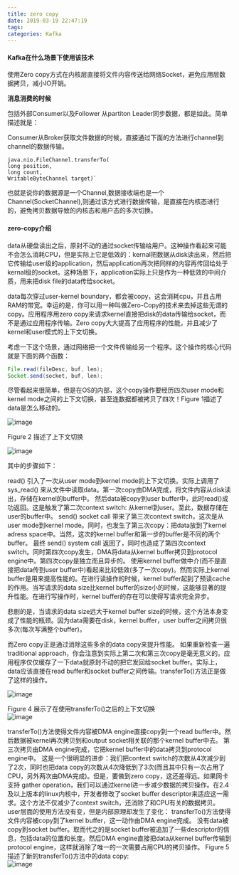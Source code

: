 ```yaml
---
title: zero copy
date: 2019-03-19 22:47:19
tags:
categories: Kafka
---
```




#### Kafka在什么场景下使用该技术

使用Zero copy方式在内核层直接将文件内容传送给网络Socket，避免应用层数据拷贝，减小IO开销。

**消息消费的时候**

包括外部Consumer以及Follower 从partiton Leader同步数据，都是如此。简单描述就是：

Consumer从Broker获取文件数据的时候，直接通过下面的方法进行channel到channel的数据传输。

```
java.nio.FileChannel.transferTo(
long position, 
long count,                                
WritableByteChannel target)`
```
也就是说你的数据源是一个Channel,数据接收端也是一个Channel(SocketChannel),则通过该方式进行数据传输，是直接在内核态进行的，避免拷贝数据导致的内核态和用户态的多次切换。




#### zero-copy介绍
data从硬盘读出之后，原封不动的通过socket传输给用户。这种操作看起来可能不会怎么消耗CPU，但是实际上它是低效的：kernal把数据从disk读出来，然后把它传输给user级的application，然后application再次把同样的内容再传回给处于kernal级的socket。这种场景下，application实际上只是作为一种低效的中间介质，用来把disk file的data传给socket。


data每次穿过user-kernel boundary，都会被copy，这会消耗cpu，并且占用RAM的带宽。幸运的是，你可以用一种叫做Zero-Copy的技术来去掉这些无谓的copy。应用程序用zero copy来请求kernel直接把disk的data传输给socket，而不是通过应用程序传输。Zero copy大大提高了应用程序的性能，并且减少了kernel和user模式的上下文切换。


考虑一下这个场景，通过网络把一个文件传输给另一个程序。这个操作的核心代码就是下面的两个函数：

```java
File.read(fileDesc, buf, len);
Socket.send(socket, buf, len);
```

尽管看起来很简单，但是在OS的内部，这个copy操作要经历四次user mode和kernel mode之间的上下文切换，甚至连数据都被拷贝了四次！Figure 1描述了data是怎么移动的。



![image](https://note.youdao.com/yws/api/personal/file/AFEAC74A7C164243BAFF4F4897B4983C?method=download&shareKey=d827066e4f9c6d1e88eb0f94ef7d6b34)


Figure 2 描述了上下文切换


![image](https://note.youdao.com/yws/api/personal/file/3D77500E9C944F56ACC75E8BC39E01E2?method=download&shareKey=54c9fa6b44066d50a9e106c8fd2250ca)

其中的步骤如下：


read() 引入了一次从user mode到kernel mode的上下文切换。实际上调用了sys_read() 来从文件中读取data。第一次copy由DMA完成，将文件内容从disk读出，存储在kernel的buffer中。
然后data被copy到user buffer中，此时read()成功返回。这是触发了第二次context switch: 从kernel到user。至此，数据存储在user的buffer中。
send() socket call 带来了第三次context switch，这次是从user mode到kernel mode。同时，也发生了第三次copy：把data放到了kernel adress space中。当然，这次的kernel buffer和第一步的buffer是不同的两个buffer。
最终 send() system call 返回了，同时也造成了第四次context switch。同时第四次copy发生，DMA将data从kernel buffer拷贝到protocol engine中。第四次copy是独立而且异步的。
使用kernel buffer做中介(而不是直接把data传到user buffer中)看起来比较低效(多了一次copy)。然而实际上kernel buffer是用来提高性能的。在进行读操作的时候，kernel buffer起到了预读cache的作用。当写请求的data size比kernel buffer的size小的时候，这能够显著的提升性能。在进行写操作时，kernel buffer的存在可以使得写请求完全异步。


悲剧的是，当请求的data size远大于kernel buffer size的时候，这个方法本身变成了性能的瓶颈。因为data需要在disk，kernel buffer，user buffer之间拷贝很多次(每次写满整个buffer)。


而Zero copy正是通过消除这些多余的data copy来提升性能。
如果重新检查一遍traditional approach，你会注意到实际上第二次和第三次copy是毫无意义的。应用程序仅仅缓存了一下data就原封不动的把它发回给socket buffer。实际上，data应该直接在read buffer和socket buffer之间传输。transferTo()方法正是做了这样的操作。              

![image](https://note.youdao.com/yws/api/personal/file/A6156D3D90584AB9AF915574F5B851F1?method=download&shareKey=9533adac601c1e15590212f75a3d55c5)

Figure 4 展示了在使用transferTo()之后的上下文切换         
![image](https://note.youdao.com/yws/api/personal/file/07A04527FCD54C8BBC9292014AF74336?method=download&shareKey=a77251bb23679e382e54004a79bd4b05)

transferTo()方法使得文件内容被DMA engine直接copy到一个read buffer中。然后数据被kernel再次拷贝到和output socket相关联的那个kernel buffer中去。
第三次拷贝由DMA engine完成，它把kernel buffer中的data拷贝到protocol engine中。
这是一个很明显的进步：我们把context switch的次数从4次减少到了2次，同时也把data copy的次数从4次降低到了3次(而且其中只有一次占用了CPU，另外两次由DMA完成)。但是，要做到zero copy，这还差得远。如果网卡支持 gather operation，我们可以通过kernel进一步减少数据的拷贝操作。在2.4及以上版本的linux内核中，开发者修改了socket buffer descriptor来适应这一需求。这个方法不仅减少了context switch，还消除了和CPU有关的数据拷贝。user层面的使用方法没有变，但是内部原理却发生了变化：
transferTo()方法使得文件内容被copy到了kernel buffer，这一动作由DMA engine完成。
没有data被copy到socket buffer。取而代之的是socket buffer被追加了一些descriptor的信息，包括data的位置和长度。然后DMA engine直接把data从kernel buffer传输到protocol engine，这样就消除了唯一的一次需要占用CPU的拷贝操作。
Figure 5描述了新的transferTo()方法中的data copy:        
![image](https://note.youdao.com/yws/api/personal/file/5DF3DA7C08CA4130B42C7DDDE783D0CB?method=download&shareKey=0c8032eac932d4dc1fb8fb74572a009b)

